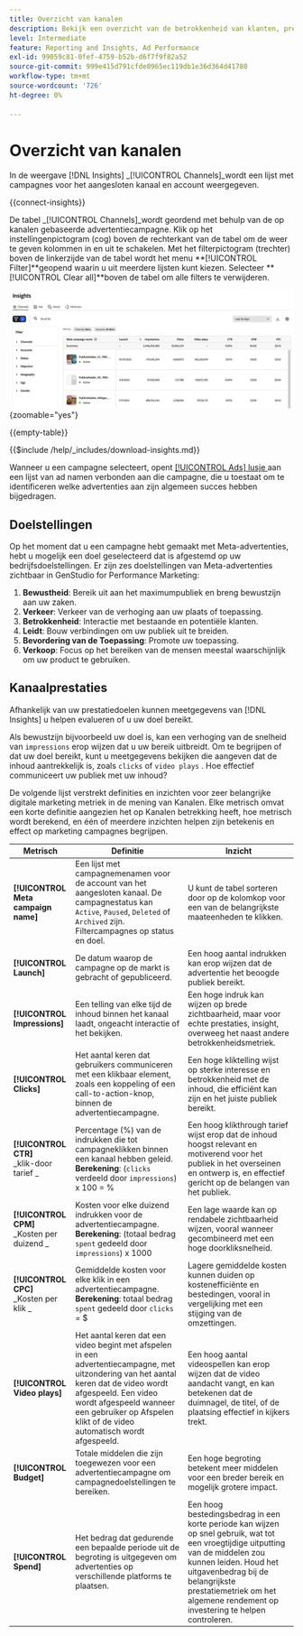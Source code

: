 ```yaml
---
title: Overzicht van kanalen
description: Bekijk een overzicht van de betrokkenheid van klanten, prestaties, budget en uitgaven voor marketingcampagnes in Adobe GenStudio for Performance Marketing.
level: Intermediate
feature: Reporting and Insights, Ad Performance
exl-id: 99059c81-0fef-4759-b52b-d6f7f9f82a52
source-git-commit: 999e415d791cfde0965ec119db1e36d364d41780
workflow-type: tm+mt
source-wordcount: '726'
ht-degree: 0%

---
```


# Overzicht van kanalen

In de weergave [!DNL Insights] _[!UICONTROL Channels]_wordt een lijst met campagnes voor het aangesloten kanaal en account weergegeven.

{{connect-insights}}

De tabel _[!UICONTROL Channels]_wordt geordend met behulp van de op kanalen gebaseerde advertentiecampagne. Klik op het instellingenpictogram (cog) boven de rechterkant van de tabel om de weer te geven kolommen in en uit te schakelen. Met het filterpictogram (trechter) boven de linkerzijde van de tabel wordt het menu **[!UICONTROL Filter]**geopend waarin u uit meerdere lijsten kunt kiezen. Selecteer **[!UICONTROL Clear all]**boven de tabel om alle filters te verwijderen.

![ de filter en lijst van Kanalen ](/help/assets/insights-channels-filter.png){zoomable="yes"}

{{empty-table}}

{{$include /help/_includes/download-insights.md}}

Wanneer u een campagne selecteert, opent [[!UICONTROL Ads] lusje ](ads.md) aan een lijst van ad namen verbonden aan die campagne, die u toestaat om te identificeren welke advertenties aan zijn algemeen succes hebben bijgedragen.

## Doelstellingen

Op het moment dat u een campagne hebt gemaakt met Meta-advertenties, hebt u mogelijk een doel geselecteerd dat is afgestemd op uw bedrijfsdoelstellingen. Er zijn zes doelstellingen van Meta-advertenties zichtbaar in GenStudio for Performance Marketing:

1. **Bewustheid**: Bereik uit aan het maximumpubliek en breng bewustzijn aan uw zaken.
1. **Verkeer**: Verkeer van de verhoging aan uw plaats of toepassing.
1. **Betrokkenheid**: Interactie met bestaande en potentiële klanten.
1. **Leidt**: Bouw verbindingen om uw publiek uit te breiden.
1. **Bevordering van de Toepassing**: Promote uw toepassing.
1. **Verkoop**: Focus op het bereiken van de mensen meestal waarschijnlijk om uw product te gebruiken.

## Kanaalprestaties

Afhankelijk van uw prestatiedoelen kunnen meetgegevens van [!DNL Insights] u helpen evalueren of u uw doel bereikt.

Als bewustzijn bijvoorbeeld uw doel is, kan een verhoging van de snelheid van `impressions` erop wijzen dat u uw bereik uitbreidt. Om te begrijpen of dat uw doel bereikt, kunt u meetgegevens bekijken die aangeven dat de inhoud aantrekkelijk is, zoals `clicks` of `video plays` . Hoe effectief communiceert uw publiek met uw inhoud?

De volgende lijst verstrekt definities en inzichten voor zeer belangrijke digitale marketing metriek in de mening van Kanalen. Elke metrisch omvat een korte definitie aangezien het op Kanalen betrekking heeft, hoe metrisch wordt berekend, en één of meerdere inzichten helpen zijn betekenis en effect op marketing campagnes begrijpen.

| Metrisch | Definitie | Inzicht |
| ----------- | ----------------------------- | -------------------------------- |
| **[!UICONTROL Meta campaign name]** | Een lijst met campagnemenamen voor de account van het aangesloten kanaal. De campagnestatus kan `Active`, `Paused`, `Deleted` of `Archived` zijn. Filtercampagnes op status en doel. | U kunt de tabel sorteren door op de kolomkop voor een van de belangrijkste maateenheden te klikken. |
| **[!UICONTROL Launch]** | De datum waarop de campagne op de markt is gebracht of gepubliceerd. | Een hoog aantal indrukken kan erop wijzen dat de advertentie het beoogde publiek bereikt. |
| **[!UICONTROL Impressions]** | Een telling van elke tijd de inhoud binnen het kanaal laadt, ongeacht interactie of het bekijken. | Een hoge indruk kan wijzen op brede zichtbaarheid, maar voor echte prestaties, insight, overweeg het naast andere betrokkenheidsmetriek. |
| **[!UICONTROL Clicks]** | Het aantal keren dat gebruikers communiceren met een klikbaar element, zoals een koppeling of een call-to-action-knop, binnen de advertentiecampagne. | Een hoge kliktelling wijst op sterke interesse en betrokkenheid met de inhoud, die efficiënt kan zijn en het juiste publiek bereikt. |
| **[!UICONTROL CTR]**<br>_klik-door tarief _ | Percentage (%) van de indrukken die tot campagneklikken binnen een kanaal hebben geleid.<br>**Berekening**: (`clicks` verdeeld door `impressions`) x 100 = % | Een hoog klikthrough tarief wijst erop dat de inhoud hoogst relevant en motiverend voor het publiek in het overseinen en ontwerp is, en effectief gericht op de belangen van het publiek. |
| **[!UICONTROL CPM]**<br>_Kosten per duizend _ | Kosten voor elke duizend indrukken voor de advertentiecampagne. <br>**Berekening**: (totaal bedrag `spent` gedeeld door `impressions`) x 1000 | Een lage waarde kan op rendabele zichtbaarheid wijzen, vooral wanneer gecombineerd met een hoge doorkliksnelheid. |
| **[!UICONTROL CPC]**<br>_Kosten per klik _ | Gemiddelde kosten voor elke klik in een advertentiecampagne.<br>**Berekening**: totaal bedrag `spent` gedeeld door `clicks` = $ | Lagere gemiddelde kosten kunnen duiden op kostenefficiënte en bestedingen, vooral in vergelijking met een stijging van de omzettingen. |
| **[!UICONTROL Video plays]** | Het aantal keren dat een video begint met afspelen in een advertentiecampagne, met uitzondering van het aantal keren dat de video wordt afgespeeld. Een video wordt afgespeeld wanneer een gebruiker op Afspelen klikt of de video automatisch wordt afgespeeld. | Een hoog aantal videospellen kan erop wijzen dat de video aandacht vangt, en kan betekenen dat de duimnagel, de titel, of de plaatsing effectief in kijkers trekt. |
| **[!UICONTROL Budget]** | Totale middelen die zijn toegewezen voor een advertentiecampagne om campagnedoelstellingen te bereiken. | Een hoge begroting betekent meer middelen voor een breder bereik en mogelijk grotere impact. |
| **[!UICONTROL Spend]** | Het bedrag dat gedurende een bepaalde periode uit de begroting is uitgegeven om advertenties op verschillende platforms te plaatsen. | Een hoog bestedingsbedrag in een korte periode kan wijzen op snel gebruik, wat tot een vroegtijdige uitputting van de middelen zou kunnen leiden. Houd het uitgavenbedrag bij de belangrijkste prestatiemetriek om het algemene rendement op investering te helpen controleren. |
